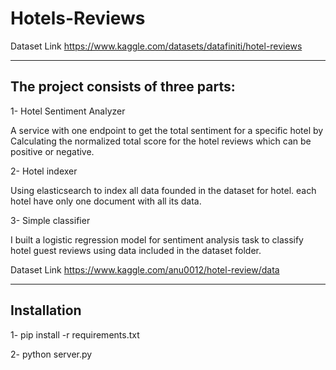 # Hotels-Reviews
Dataset Link https://www.kaggle.com/datasets/datafiniti/hotel-reviews

------------
The project consists of three parts:
------------
1- Hotel Sentiment Analyzer

A service with one endpoint to get the total sentiment for a specific hotel by Calculating the normalized total score for the hotel
reviews which can be positive or negative.

2- Hotel indexer

Using elasticsearch to index all data founded in the dataset for hotel. each hotel have only one document with all its data.

3- Simple classifier

I built a logistic regression model for sentiment analysis task to classify hotel guest reviews using data included in the dataset folder.

Dataset Link https://www.kaggle.com/anu0012/hotel-review/data

------------
Installation
------------
1- pip install -r requirements.txt

2- python server.py



